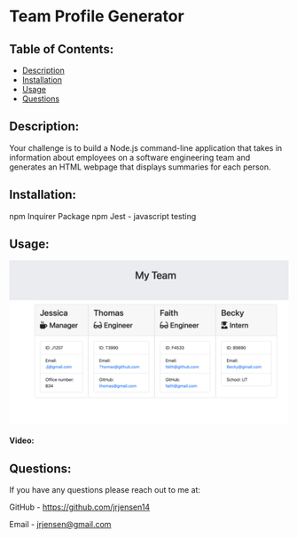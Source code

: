 # Team Profile Generator 

  ## Table of Contents:
  * [Description](#description)
  * [Installation](#installation)
  * [Usage](#usage)
  * [Questions](#questions)

  ## Description:
Your challenge is to build a Node.js command-line application that takes in information about employees on a software engineering team and generates an HTML webpage that displays summaries for each person. 

  ## Installation:
  npm Inquirer Package 
  npm Jest - javascript testing 

  ## Usage:
  ![alt text](dist/team-profile.png)

  #### Video:


  ## Questions:
  If you have any questions please reach out to me at:

  GitHub - https://github.com/jrjensen14
  
  Email - jrjensen@gmail.com




